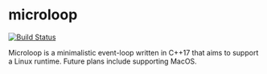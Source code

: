 # microloop

[![Build Status](https://travis-ci.com/barbu110/microloop.svg?branch=master)](https://travis-ci.com/barbu110/microloop)

Microloop is a minimalistic event-loop written in C++17 that aims to support
a Linux runtime. Future plans include supporting MacOS.
